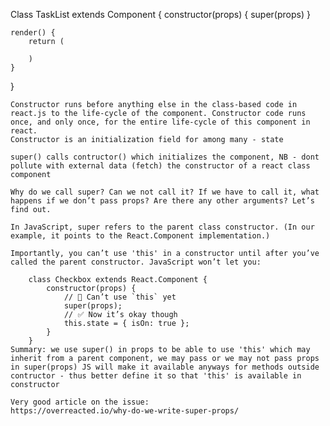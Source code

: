 Class TaskList extends Component {
    constructor(props) {
        super(props)
    }

    render() {
        return (

        )
    }
}

    Constructor runs before anything else in the class-based code in react.js to the life-cycle of the component. Constructor code runs once, and only once, for the entire life-cycle of this component in react.
    Constructor is an initialization field for among many - state

    super() calls contructor() which initializes the component, NB - dont pollute with external data (fetch) the constructor of a react class component

    Why do we call super? Can we not call it? If we have to call it, what happens if we don’t pass props? Are there any other arguments? Let’s find out.

    In JavaScript, super refers to the parent class constructor. (In our example, it points to the React.Component implementation.)

    Importantly, you can’t use 'this' in a constructor until after you’ve called the parent constructor. JavaScript won’t let you:

        class Checkbox extends React.Component {
            constructor(props) {
                // 🔴 Can’t use `this` yet
                super(props);
                // ✅ Now it’s okay though
                this.state = { isOn: true };
            }
        }
    Summary: we use super() in props to be able to use 'this' which may inherit from a parent component, we may pass or we may not pass props in super(props) JS will make it available anyways for methods outside contructor - thus better define it so that 'this' is available in constructor

    Very good article on the issue:
    https://overreacted.io/why-do-we-write-super-props/

